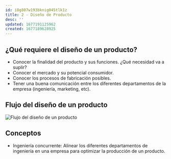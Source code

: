 ```yaml
---
id: i8g807w193bknig045tlk1z
title: 2 - Diseño de Producto
desc: ''
updated: 1677191125962
created: 1677189628925
---
```


## ¿Qué requiere el diseño de un producto?

- Conocer la finalidad del producto y sus funciones. ¿Qué necesidad va a suplir?
- Conocer el mercado y su potencial consumidor.
- Conocer los procesos de fabricación posibles.
- Tener una buena comunicación entre los diferentes departamentos de la empresa (ingeniería, marketing, etc).

## Flujo del diseño de un producto

![Flujo del diseño de un producto](/assets/images/2023-02-23-17-21-09.png)

## Conceptos

- Ingeniería concurrente: Alinear los diferentes departamentos de ingeniería en una empresa para optimizar la producción de un producto.